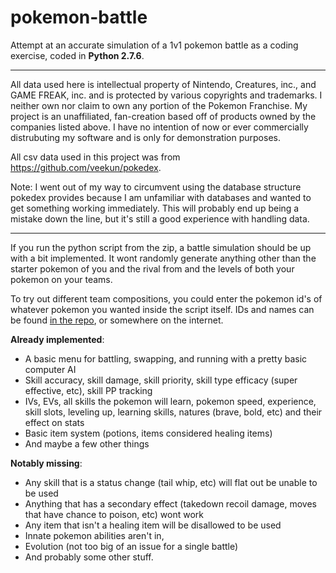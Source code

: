pokemon-battle
==============

Attempt at an accurate simulation of a 1v1 pokemon battle as a coding exercise, coded in **Python 2.7.6**. 

----

All data used here is intellectual property of Nintendo, Creatures, inc., and GAME FREAK, inc. and is protected by
various copyrights and trademarks. I neither own nor claim to own any portion of the Pokemon Franchise. My project is 
an unaffiliated, fan-creation based off of products owned by the companies listed above. I have no intention of now or
ever commercially distrubuting my software and is only for demonstration purposes. 

All csv data used in this project was from https://github.com/veekun/pokedex.

Note: I went out of my way to circumvent using the database structure pokedex provides because I am unfamiliar with databases and
wanted to get something working immediately. This will probably end up being a mistake down the line, but it's still a good experience
with handling data.

----

If you run the python script from the zip, a battle simulation should be up with a bit implemented. 
It wont randomly generate anything other than the starter pokemon of you and the rival from and the levels of both your pokemon on your teams. 

To try out different team compositions, you could enter the pokemon id's of whatever pokemon you wanted inside the script itself.
IDs and names can be found [in the repo](pokemon%20data/pokemon.csv), or somewhere on the internet.

**Already implemented**:
- A basic menu for battling, swapping, and running with a pretty basic computer AI
- Skill accuracy, skill damage, skill priority, skill type efficacy (super effective, etc), skill PP tracking
- IVs, EVs, all skills the pokemon will learn, pokemon speed, experience, skill slots, leveling up, learning skills, natures (brave, bold, etc) and their effect on stats
- Basic item system (potions, items considered healing items)
- And maybe a few other things
 
**Notably missing**:
- Any skill that is a status change (tail whip, etc) will flat out be unable to be used
- Anything that has a secondary effect (takedown recoil damage, moves that have chance to poison, etc) wont work
- Any item that isn't a healing item will be disallowed to be used
- Innate pokemon abilities aren't in,
- Evolution (not too big of an issue for a single battle)
- And probably some other stuff.